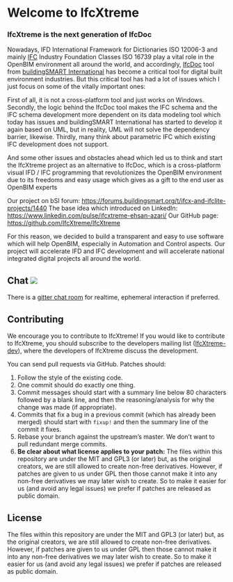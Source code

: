 # Welcome to IfcXtreme
### IfcXtreme is the next generation of IfcDoc

Nowadays, IFD International Framework for Dictionaries ISO 12006-3 and mainly [IFC](https://www.buildingsmart.org/about/what-is-openbim/ifc-introduction/) Industry Foundation Classes ISO 16739 play a vital role in the OpenBIM environment all around the world, and accordingly, [IfcDoc](https://technical.buildingsmart.org/resources/ifcdoc/) tool from [ buildingSMART International](https://www.buildingsmart.org/) has become a critical tool for digital built environment industries.
But this critical tool has had a lot of issues which I just focus on some of the vitally important ones:

First of all, it is not a cross-platform tool and just works on Windows.
Secondly, the logic behind the IfcDoc tool makes the IFC schema and the IFC schema development more dependent on its data modeling tool which today has issues and buildingSMART International has started to develop it again based on UML, but in reality, UML will not solve the dependency barrier, likewise.
Thirdly, many think about parametric IFC which existing IFC development does not support.

And some other issues and obstacles ahead which led us to think and start the IfcXtreme project as an alternative to IfcDoc, which is a cross-platform visual IFD / IFC programming that revolutionizes the OpenBIM environment due to its freedoms and easy usage which gives as a gift to the end user as OpenBIM experts

Our project on bSI forum: https://forums.buildingsmart.org/t/ifcx-and-ifclite-projects/1440
The base idea which introduced on LinkedIn: https://www.linkedin.com/pulse/ifcxtreme-ehsan-azari/
Our GitHub page: https://github.com/IfcXtreme/IfcXtreme

For this reason, we decided to build a transparent and easy to use software which will help OpenBIM, especially in Automation and Control aspects.
Our project will accelerate IFD and IFC development and will accelerate national integrated digital projects all around the world.

## Chat [![](https://img.shields.io/gitter/room/IfcXtreme/community.svg?color=blueviolet)](https://gitter.im/IfcXtreme/community)
There is a [gitter chat room](https://gitter.im/IfcXtreme/community#) for realtime, ephemeral interaction if preferred.

## Contributing
We encourage you to contribute to IfcXtreme! If you would like to contribute to IfcXtreme, you should subscribe to the developers mailing list ([IfcXtreme-dev](http://eepurl.com/gvsWSP)), where the developers of IfcXtreme discuss the development.

You can send pull requests via GitHub. Patches should:

1.  Follow the style of the existing code.
2.  One commit should do exactly one thing.
3.  Commit messages should start with a summary line below 80 characters followed by a blank line, and then the reasoning/analysis for why the change was made (if appropriate).
4.  Commits that fix a bug in a previous commit (which has already been merged) should start with `fixup!` and then the summary line of the commit it fixes.
5.  Rebase your branch against the upstream’s master. We don’t want to pull redundant merge commits.
6.  **Be clear about what license applies to your patch:** The files within this repository are under the MIT and GPL3 (or later) but, as the original creators, we are still allowed to create non-free derivatives. However, if patches are given to us under GPL then those cannot make it into any non-free derivatives we may later wish to create. So to make it easier for us (and avoid any legal issues) we prefer if patches are released as public domain.

## License
The files within this repository are under the MIT and GPL3 (or later) but, as the original creators, we are still allowed to create non-free derivatives. However, if patches are given to us under GPL then those cannot make it into any non-free derivatives we may later wish to create. So to make it easier for us (and avoid any legal issues) we prefer if patches are released as public domain.
